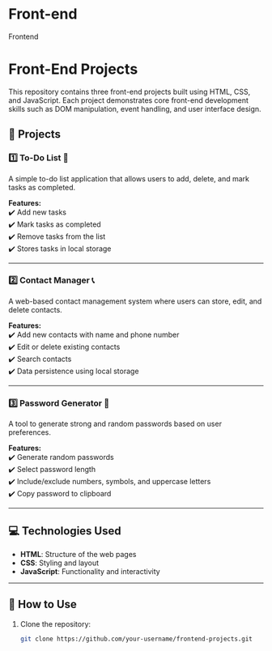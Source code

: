# Front-end
Frontend

# Front-End Projects

This repository contains three front-end projects built using HTML, CSS, and JavaScript. Each project demonstrates core front-end development skills such as DOM manipulation, event handling, and user interface design.

## 🚀 Projects

### 1️⃣ To-Do List 📝  
A simple to-do list application that allows users to add, delete, and mark tasks as completed.  

**Features:**  
✔️ Add new tasks  
✔️ Mark tasks as completed  
✔️ Remove tasks from the list  
✔️ Stores tasks in local storage  

---

### 2️⃣ Contact Manager 📞  
A web-based contact management system where users can store, edit, and delete contacts.  

**Features:**  
✔️ Add new contacts with name and phone number  
✔️ Edit or delete existing contacts  
✔️ Search contacts  
✔️ Data persistence using local storage  

---

### 3️⃣ Password Generator 🔑  
A tool to generate strong and random passwords based on user preferences.  

**Features:**  
✔️ Generate random passwords  
✔️ Select password length  
✔️ Include/exclude numbers, symbols, and uppercase letters  
✔️ Copy password to clipboard  

---

## 💻 Technologies Used  
- **HTML**: Structure of the web pages  
- **CSS**: Styling and layout  
- **JavaScript**: Functionality and interactivity  

---

## 📌 How to Use  
1. Clone the repository:  
   ```sh
   git clone https://github.com/your-username/frontend-projects.git

